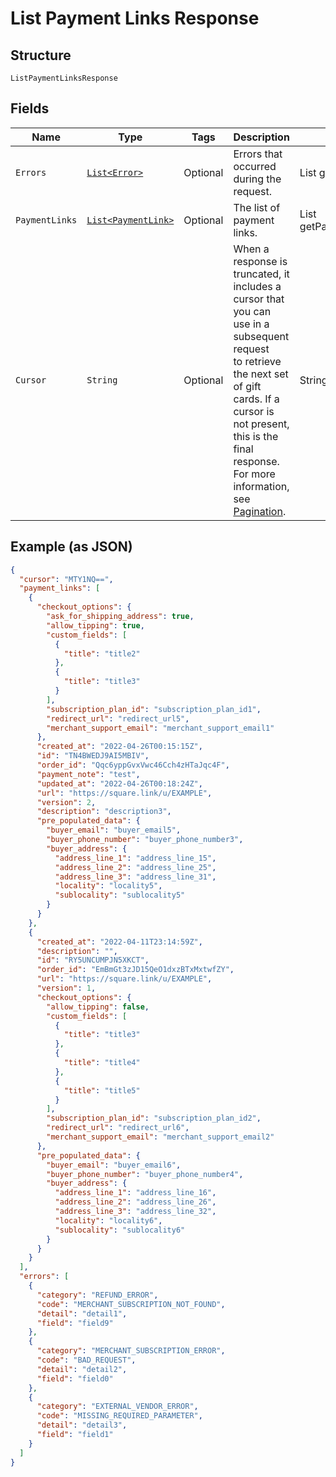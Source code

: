 
# List Payment Links Response

## Structure

`ListPaymentLinksResponse`

## Fields

| Name | Type | Tags | Description | Getter |
|  --- | --- | --- | --- | --- |
| `Errors` | [`List<Error>`](../../doc/models/error.md) | Optional | Errors that occurred during the request. | List<Error> getErrors() |
| `PaymentLinks` | [`List<PaymentLink>`](../../doc/models/payment-link.md) | Optional | The list of payment links. | List<PaymentLink> getPaymentLinks() |
| `Cursor` | `String` | Optional | When a response is truncated, it includes a cursor that you can use in a subsequent request<br>to retrieve the next set of gift cards. If a cursor is not present, this is the final response.<br>For more information, see [Pagination](https://developer.squareup.com/docs/basics/api101/pagination). | String getCursor() |

## Example (as JSON)

```json
{
  "cursor": "MTY1NQ==",
  "payment_links": [
    {
      "checkout_options": {
        "ask_for_shipping_address": true,
        "allow_tipping": true,
        "custom_fields": [
          {
            "title": "title2"
          },
          {
            "title": "title3"
          }
        ],
        "subscription_plan_id": "subscription_plan_id1",
        "redirect_url": "redirect_url5",
        "merchant_support_email": "merchant_support_email1"
      },
      "created_at": "2022-04-26T00:15:15Z",
      "id": "TN4BWEDJ9AI5MBIV",
      "order_id": "Qqc6yppGvxVwc46Cch4zHTaJqc4F",
      "payment_note": "test",
      "updated_at": "2022-04-26T00:18:24Z",
      "url": "https://square.link/u/EXAMPLE",
      "version": 2,
      "description": "description3",
      "pre_populated_data": {
        "buyer_email": "buyer_email5",
        "buyer_phone_number": "buyer_phone_number3",
        "buyer_address": {
          "address_line_1": "address_line_15",
          "address_line_2": "address_line_25",
          "address_line_3": "address_line_31",
          "locality": "locality5",
          "sublocality": "sublocality5"
        }
      }
    },
    {
      "created_at": "2022-04-11T23:14:59Z",
      "description": "",
      "id": "RY5UNCUMPJN5XKCT",
      "order_id": "EmBmGt3zJD15QeO1dxzBTxMxtwfZY",
      "url": "https://square.link/u/EXAMPLE",
      "version": 1,
      "checkout_options": {
        "allow_tipping": false,
        "custom_fields": [
          {
            "title": "title3"
          },
          {
            "title": "title4"
          },
          {
            "title": "title5"
          }
        ],
        "subscription_plan_id": "subscription_plan_id2",
        "redirect_url": "redirect_url6",
        "merchant_support_email": "merchant_support_email2"
      },
      "pre_populated_data": {
        "buyer_email": "buyer_email6",
        "buyer_phone_number": "buyer_phone_number4",
        "buyer_address": {
          "address_line_1": "address_line_16",
          "address_line_2": "address_line_26",
          "address_line_3": "address_line_32",
          "locality": "locality6",
          "sublocality": "sublocality6"
        }
      }
    }
  ],
  "errors": [
    {
      "category": "REFUND_ERROR",
      "code": "MERCHANT_SUBSCRIPTION_NOT_FOUND",
      "detail": "detail1",
      "field": "field9"
    },
    {
      "category": "MERCHANT_SUBSCRIPTION_ERROR",
      "code": "BAD_REQUEST",
      "detail": "detail2",
      "field": "field0"
    },
    {
      "category": "EXTERNAL_VENDOR_ERROR",
      "code": "MISSING_REQUIRED_PARAMETER",
      "detail": "detail3",
      "field": "field1"
    }
  ]
}
```

